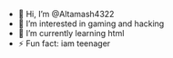 - 👋 Hi, I’m @Altamash4322
- 👀 I’m interested in gaming and hacking 
- 🌱 I’m currently learning html
- ⚡ Fun fact: iam teenager

<!---
Altamash4322/Altamash4322 is a ✨ special ✨ repository because its `README.md` (this file) appears on your GitHub profile.
You can click the Preview link to take a look at your changes.
--->
